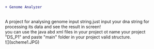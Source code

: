 ```diff
+ Genome Analyzer
``` 
</br>
A project for analysing genome input string.just input your dna string for processing its data and see the result in screen!</br>
you can use the java abd xml files in your project ot name your project "DS_P1" and paste "main" folder in your project valid structure.</br>
![](scheme1.JPG)
